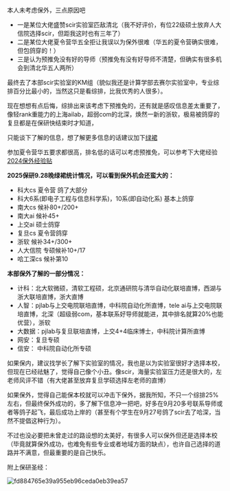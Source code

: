 本人未考虑保外，三点原因吧
* 一是某位大佬盛赞scir实验室匹敌清北（我不好评价，有位22级硕士放弃人大信院选择scir，但距我这时也有三年了）
* 二是某位大佬夏令营华五全拒让我误以为保外很难（华五的夏令营确实很难，但包鸽穿的！）
* 三是认为预推免没有好的导师（预推免有没有好导师不清楚，但确实有很多机会到清北华五人两所）

最终去了本部scir实验室的KM组（貌似我还是计算学部去赛尔实验室中，专业综排百分比最小的，当然这只是看综排，比我优秀的人很多）。

现在想想有点后悔，综排出来该考虑下预推免的，还有就是感叹信息差太重要了，像轻rank重能力的上海ailab，超弱com的北深，焕然一新的浙软，极易被鸽穿的复旦都是在保研快结束时才知道，

只能谈下了解的信息，想了解更多信息的话建议加下[绿裙](https://github.com/CS-BAOYAN)

参加夏令营华五要求都很高，排名低的话可以考虑预推免，可以参考下大佬经验[2024保外经验贴](https://www.zhihu.com/collection/967421846)

**2025保研9.28晚绿裙统计情况，可以看到保外机会还蛮大的：**

* 科大cs 夏令营 鸽了大部分
* 科大6系(即电子工程与信息科学系)，10系(即自动化系) 基本上鸽穿
* 南大cs 候补80+/200+
* 南大ai  候补45+
* 上交ai 硕士鸽穿
* 复旦cs 夏令营鸽穿
* 浙软 候补34+/300+
* 人大信院 专硕候补10+/17 
* 哈工深cs  候补第10

**本部保外了解的一部分情况：**

* 计科：北大软微硕，清软工程硕，北京通研院与清华自动化联培直博，西湖与浙大联培直博，浙大直博
* 人智：pjlab与上交电院联培直博，中科院自动化所直博，tele ai与上交电院联培直博，北深（超级弱com，基本联系好导师就能进，其中排名就算20%也能优营），浙软
* 大数据：pjlab与复旦联培直博，上交4+4临床博士，中科院计算所直博
* 网安：复旦专硕
* 信安： 中科院自动化所专硕

如果保内，建议找学长了解下实验室的情况，我也是以为实验室很好才选择本校，但现在已经祛魅了，觉得自己像个小丑。像scir，海量实验室压力还是很大的，左老师风评不错（有大佬甚至放弃复旦学硕选择左老师的直博）

如果保外，觉得自己能保本校就可以冲击下保外，据我所知，不只一个综排25%左右，但最终保外成功的，多了解下信息冲一把吧，好多在9月20多号联系导师或者等鸽子起飞，最后成功上岸的（甚至有个学生在9月27号鸽了scir去了哈深，当然不提倡这种行为）。

不过也没必要把未曾走过的路设想的太美好，有很多人可以保外但还是选择本校（毕竟就算保外成功，也难免有些专业或者地域方面的缺点），也许自己选择的道路并不满意，但最重要的是自己快乐。

附上保研圣经：

![fd884765e39a955eb96ceda0eb39ea57](https://github.com/user-attachments/assets/d73ee124-ae99-4fd1-8cab-65ece913327d)

